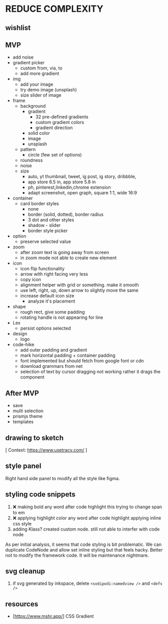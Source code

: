 # REDUCE COMPLEXITY

## wishlist

## MVP

- add noise
- gradient picker
  - custom from, via, to
  - add more gradient
- img
  - add your image
  - try demo image (unsplash)
  - size slider of image
- frame
  - background
    - gradient
      - 32 pre-defined gradients
      - custom gradient colors
      - gradient direction
    - solid color
    - image
    - unsplash
  - pattern
    - circle (few set of options)
  - roundness
  - noise
  - size
    - auto, yt thumbnail, tweet, ig post, ig story, dribbble,
    - app store 6.5 in, app store 5.8 in
    - ph, pinterest,linkedin,chrome extension
    - adapt screenshot, open graph, square 1:1, wide 16:9
- container
  - card border styles
    - none
    - border (solid, dotted), border radius
    - 3 dot and other styles
    - shadow - slider
    - border style picker
- option
  - preserve selected value
- zoom
  - after zoom text is going away from screen
  - in zoom mode not able to create new element
- icon
  - icon flip functionality
  - arrow with right facing very less
  - copy icon
  - alignment helper with grid or something. make it smooth
  - use left, right, up, down arrow to slightly move the same
  - increase default icon size
    - analyze it's placement
- shape
  - rough rect, give some padding
  - rotating handle is not appearing for line
- Lex
  - persist options selected
- design
  - logo
- code-hike
  - add outer padding and gradient
  - mark horizontal padding + container padding
  - font implemented but should fetch from google font or cdn
  - download grammars from net
  - selection of text by cursor dragging not working rather it drags the component

## After MVP

- save
- multi selection
- prismjs theme
- templates

## drawing to sketch

[ Context: https://www.usetracy.com/ ]

## style panel

Right hand side panel to modify all the style like figma.

## styling code snippets

1. ❌ making bold any word after code highlight
   this trying to change span to em
2. ❌ applying highlight color any word after code highlight
   applying inline css style
3. adding Klass?
   created custom node. still not able to interfer with code node

As per initial analysis, it seems that code styling is bit problematic.
We can duplicate CodeNode and allow set inline styling but that feels hacky.
Better not to modify the framework code. It will be maintenance nightmare.

## svg cleanup

1. if svg generated by inkspace, delete `<sodipodi:namedview />` and `<defs />`

## resources

- [https://www.mshr.app/] CSS Gradient

